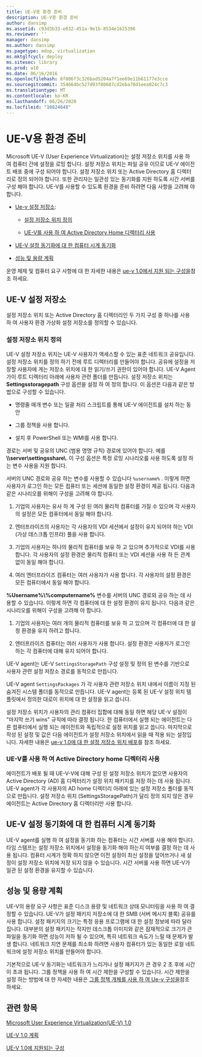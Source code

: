 ```yaml
---
title: UE-V용 환경 준비
description: UE-V용 환경 준비
author: dansimp
ms.assetid: c93d3b33-e032-451a-9e1b-8534e1625396
ms.reviewer: ''
manager: dansimp
ms.author: dansimp
ms.pagetype: mdop, virtualization
ms.mktglfcycl: deploy
ms.sitesec: library
ms.prod: w10
ms.date: 06/16/2016
ms.openlocfilehash: 8f806f3c326bad5204a7f1ee69e11b61177e3cce
ms.sourcegitcommit: 354664bc527d93f80687cd2eba70d1eea024c7c3
ms.translationtype: MT
ms.contentlocale: ko-KR
ms.lasthandoff: 06/26/2020
ms.locfileid: "10824648"
---
```

# UE-V용 환경 준비


Microsoft UE-V (User Experience Virtualization)는 설정 저장소 위치를 사용 하 여 컴퓨터 간에 설정을 로밍 합니다. 설정 저장소 위치는 파일 공유 이므로 UE-V 에이전트 배포 중에 구성 되어야 합니다. 설정 저장소 위치 또는 Active Directory 홈 디렉터리로 정의 되어야 합니다. 또한 관리자는 일관성 있는 동기화를 지원 하도록 시간 서버를 구성 해야 합니다. UE-V를 사용할 수 있도록 환경을 준비 하려면 다음 사항을 고려해 야 합니다.

-   [Ue-v 설정 저장소](#bkmk-uevsettingsstorage):

    -   [설정 저장소 위치 정의](#bkmk-definingsettingsstoragelocation)

    -   [UE-V를 사용 하 여 Active Directory Home 디렉터리 사용](#bkmk-usingactivedirectoryhomedirectory)

-   [UE-V 설정 동기화에 대 한 컴퓨터 시계 동기화](#bkmk-synchronizecomputerclocks)

-   [성능 및 용량 계획](#bkmk-performancecapacityplanning)

운영 체제 및 컴퓨터 요구 사항에 대 한 자세한 내용은 [ue-v 1.0에서 지원 되는 구성을](supported-configurations-for-ue-v-10.md)참조 하세요.

## <a href="" id="bkmk-uevsettingsstorage"></a>UE-V 설정 저장소


설정 저장소 위치 또는 Active Directory 홈 디렉터리인 두 가지 구성 중 하나를 사용 하 여 사용자 환경 가상화 설정 저장소를 정의할 수 있습니다.

### <a href="" id="bkmk-definingsettingsstoragelocation"></a>설정 저장소 위치 정의

UE-V 설정 저장소 위치는 UE-V 사용자가 액세스할 수 있는 표준 네트워크 공유입니다. 설정 저장소 위치를 정의 하기 전에 루트 디렉터리를 만들어야 합니다. 공유에 설정을 저장할 사용자에 게는 저장소 위치에 대 한 읽기/쓰기 권한이 있어야 합니다. UE-V Agent가이 루트 디렉터리 아래에 사용자 관련 폴더를 만듭니다. 설정 저장소 위치는 **Settingsstoragepath** 구성 옵션을 설정 하 여 정의 합니다. 이 옵션은 다음과 같은 방법으로 구성할 수 있습니다.

-   명령줄 매개 변수 또는 일괄 처리 스크립트를 통해 UE-V 에이전트를 설치 하는 동안

-   그룹 정책을 사용 합니다.

-   설치 후 PowerShell 또는 WMI를 사용 합니다.

경로는 서버 및 공유의 UNC (범용 명명 규칙) 경로에 있어야 합니다. 예를 **\\\\server\\settingsshare\\**. 이 구성 옵션은 특정 로밍 시나리오를 사용 하도록 설정 하는 변수 사용을 지원 합니다.

서버의 UNC 경로와 공유 하는 변수를 사용할 수 있습니다 `%username%` . 이렇게 하면 사용자가 로그인 하는 모든 컴퓨터 또는 세션에 동일한 설정 환경이 제공 됩니다. 다음과 같은 시나리오를 위해이 구성을 고려해 야 합니다.

1.  기업의 사용자는 유사 하 게 구성 된 여러 물리적 컴퓨터를 가질 수 있으며 각 사용자의 설정은 모든 컴퓨터에서 동일 해야 합니다.

2.  엔터프라이즈의 사용자는 각 사용자의 VDI 세션에서 설정이 유지 되어야 하는 VDI (가상 데스크톱 인프라) 풀을 사용 합니다.

3.  기업의 사용자는 하나의 물리적 컴퓨터를 보유 하 고 있으며 추가적으로 VDI를 사용 합니다. 각 사용자의 설정 환경은 물리적 컴퓨터 또는 VDI 세션을 사용 하 든 관계 없이 동일 해야 합니다.

4.  여러 엔터프라이즈 컴퓨터는 여러 사용자가 사용 합니다. 각 사용자의 설정 환경은 모든 컴퓨터에서 동일 해야 합니다.

**%Username%\\%computername%** 변수를 서버의 UNC 경로와 공유 하는 데 사용할 수 있습니다. 이렇게 하면 각 컴퓨터에 대 한 설정 환경이 유지 됩니다. 다음과 같은 시나리오를 위해이 구성을 고려해 야 합니다.

1.  기업의 사용자는 여러 개의 물리적 컴퓨터를 보유 하 고 있으며 각 컴퓨터에 대 한 설정 환경을 유지 하려고 합니다.

2.  엔터프라이즈 컴퓨터는 여러 사용자가 사용 합니다. 설정 환경은 사용자가 로그인 하는 각 컴퓨터에 대해 유지 되어야 합니다.

UE-V agent는 UE-V `SettingsStoragePath` 구성 설정 및 정의 된 변수를 기반으로 사용자 관련 설정 저장소 경로를 동적으로 만듭니다.

UE-V agent `SettingsPackages` 가 각 사용자 관련 저장소 위치 내에서 이름이 지정 된 숨겨진 시스템 폴더를 동적으로 만듭니다. UE-V agent는 등록 된 UE-V 설정 위치 템플릿에서 정의한 대로이 위치에 대 한 설정을 읽고 씁니다.

설정 저장소 위치가 사용자의 관리 컴퓨터 집합에 대해 동일 하면 해당 UE-V 설정이 "마지막 쓰기 wins" 규칙에 따라 결정 됩니다. 한 컴퓨터에서 실행 되는 에이전트는 다른 컴퓨터에서 실행 되는 에이전트와 독립적으로 설정 위치를 읽고 씁니다. 마지막으로 작성 된 설정 및 값은 다음 에이전트가 설정 저장소 위치에서 읽을 때 적용 되는 설정입니다. 자세한 내용은 [ue-v 1.0에 대 한 설정 저장소 위치 배포](deploying-the-settings-storage-location-for-ue-v-10.md)를 참조 하세요.

### <a href="" id="bkmk-usingactivedirectoryhomedirectory"></a>UE-V를 사용 하 여 Active Directory home 디렉터리 사용

에이전트가 배포 될 때 UE-V-V에 대해 구성 된 설정 저장소 위치가 없으면 사용자의 Active Directory (AD) 홈 디렉터리가 설정 위치 패키지를 저장 하는 데 사용 됩니다. UE-V agent가 각 사용자의 AD home 디렉터리 아래에 있는 설정 저장소 폴더를 동적으로 만듭니다. 설정 저장소 위치 (SettingsStoragePath)가 달리 정의 되지 않은 경우 에이전트는 Active Directory 홈 디렉터리만 사용 합니다.

## <a href="" id="bkmk-synchronizecomputerclocks"></a>UE-V 설정 동기화에 대 한 컴퓨터 시계 동기화


UE-V agent를 실행 하 여 설정을 동기화 하는 컴퓨터는 시간 서버를 사용 해야 합니다. 타임 스탬프는 설정 저장소 위치에서 설정을 동기화 해야 하는지 여부를 결정 하는 데 사용 됩니다. 컴퓨터 시계가 정확 하지 않으면 이전 설정이 최신 설정을 덮어쓰거나 새 설정이 설정 저장소 위치에 저장 되지 않을 수 있습니다. 시간 서버를 사용 하면 UE-V가 일관 된 설정 환경을 유지할 수 있습니다.

## <a href="" id="bkmk-performancecapacityplanning"></a>성능 및 용량 계획


UE-V의 용량 요구 사항은 표준 디스크 용량 및 네트워크 상태 모니터링을 사용 하 여 결정할 수 있습니다. UE-V가 설정 패키지 저장소에 대 한 SMB (서버 메시지 블록) 공유를 사용 합니다. 설정 패키지의 크기는 특정 응용 프로그램에 대 한 설정 정보에 따라 달라 집니다. 대부분의 설정 패키지는 작지만 데스크톱 이미지와 같은 잠재적으로 크기가 큰 파일을 동기화 하면 성능이 저하 될 수 있으며, 특히 네트워크 속도가 느릴 때 문제가 발생 합니다. 네트워크 지연 문제를 최소화 하려면 사용자 컴퓨터가 있는 동일한 로컬 네트워크에 설정 저장소 위치를 만들어야 합니다.

기본적으로 UE-V 동기화는 네트워크가 느리거나 설정 패키지가 큰 경우 2 초 후에 시간이 초과 됩니다. 그룹 정책을 사용 하 여 시간 제한을 구성할 수 있습니다. 시간 제한을 설정 하는 방법에 대 한 자세한 내용은 [그룹 정책 개체를 사용 하 여 Ue-v 구성을](configuring-ue-v-with-group-policy-objects.md)참조 하세요.

## 관련 항목


[Microsoft User Experience Virtualization(UE-V) 1.0](index.md)

[UE-V 1.0 계획](planning-for-ue-v-10.md)

[UE-V 1.0에 지원되는 구성](supported-configurations-for-ue-v-10.md)

 

 





